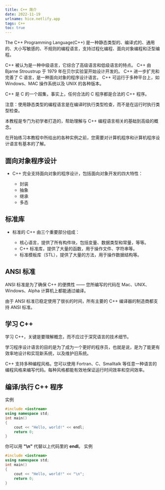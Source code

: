 ```yaml
---
title: C++ 简介
date: 2022-11-19
urlname: hice.netlify.app
tags: C++
toc: true
---
```


The C++ Programming Language(C++) 是一种静态类型的、编译式的、通用的、大小写敏感的、不规则的编程语言，支持过程化编程、面向对象编程和泛型编程。

C++ 被认为是一种中级语言，它综合了高级语言和低级语言的特点。
C++ 由 Bjarne Stroustrup 于 1979 年在贝尔实验室开始设计开发的。
C++ 进一步扩充和完善了 C 语言，是一种面向对象的程序设计语言。
C++ 可运行于多种平台上，如 Windows、MAC 操作系统以及 UNIX 的各种版本。

C++ 是 C 的一个超集，事实上，任何合法的 C 程序都是合法的 C++ 程序。

注意：使用静态类型的编程语言是在编译时执行类型检查，而不是在运行时执行类型检查。

本教程是专门为初学者打造的，帮助理解与 C++ 编程语言相关的基础到高级的概念。

在开始练习本教程中所给出的各种实例之前，您需要对计算机程序和计算机程序设计语言有基本的了解。
<!--more-->
## 面向对象程序设计

* C++ 完全支持面向对象的程序设计，包括面向对象开发的四大特性：

    * 封装
    * 抽象
    * 继承
    * 多态

## 标准库

* 标准的 C++ 由三个重要部分组成：

    * 核心语言，提供了所有构件块，包括变量、数据类型和常量，等等。
    * C++ 标准库，提供了大量的函数，用于操作文件、字符串等。
    * 标准模板库（STL），提供了大量的方法，用于操作数据结构等。

## ANSI 标准

ANSI 标准是为了确保 C++ 的便携性 —— 您所编写的代码在 Mac、UNIX、Windows、Alpha 计算机上都能通过编译。

由于 ANSI 标准已稳定使用了很长的时间，所有主要的 C++ 编译器的制造商都支持 ANSI 标准。

## 学习 C++

学习 C++，关键是要理解概念，而不应过于深究语言的技术细节。

学习程序设计语言的目的是为了成为一个更好的程序员，也就是说，是为了能更有效率地设计和实现新系统，以及维护旧系统。

C++ 支持多种编程风格。您可以使用 Fortran、C、Smalltalk 等任意一种语言的编程风格来编写代码。每种风格都能有效地保证运行时间效率和空间效率。

## 编译/执行 C++ 程序

实例
```cpp
#include <iostream>
using namespace std;
int main()
{
    cout << "Hello, world!" << endl;
    return 0;
}
```

你可以用 **"\n"** 代替以上代码里的 **endl**。
实例
```cpp
#include <iostream>
using namespace std;
int main()
{
    cout << "Hello, world!" << "\n";
    return 0;
}
```
